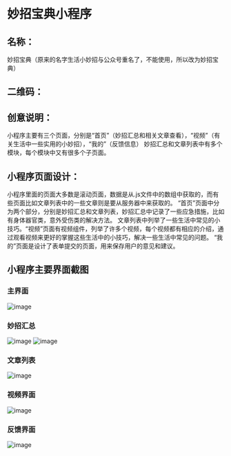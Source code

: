 # 妙招宝典小程序

## 名称：
妙招宝典（原来的名字生活小妙招与公众号重名了，不能使用，所以改为妙招宝典）

## 二维码：


## 创意说明：
小程序主要有三个页面，分别是“首页”（妙招汇总和相关文章查看），“视频”（有关生活中一些实用的小妙招），“我的”（反馈信息）
妙招汇总和文章列表中有多个模块，每个模块中又有很多个子页面。

## 小程序页面设计：
小程序里面的页面大多数是滚动页面，数据是从.js文件中的数组中获取的，而有些页面比如文章列表中的一些文章则是要从服务器中来获取的。
“首页”页面中分为两个部分，分别是妙招汇总和文章列表，妙招汇总中记录了一些应急措施，比如有身体器官类，意外受伤类的解决方法。
文章列表中列举了一些生活中常见的小技巧。“视频”页面有视频组件，列举了许多个视频，每个视频都有相应的介绍，通过观看视频来更好的掌握这些生活中的小技巧，解决一些生活中常见的问题。
“我的”页面是设计了表单提交的页面，用来保存用户的意见和建议。

## 小程序主要界面截图
### 主界面
 ![image](https://github.com/zhengsongmiao/resourses/blob/master/pictures/zhujiemian.PNG)
### 妙招汇总
 ![image](https://github.com/zhengsongmiao/resourses/blob/master/pictures/miaozhao1.PNG)
 ![image](https://github.com/zhengsongmiao/resourses/blob/master/pictures/miaozhao2.PNG)
### 文章列表
![image](https://github.com/zhengsongmiao/resourses/blob/master/pictures/wenzhang.PNG)
### 视频界面
![image](https://github.com/zhengsongmiao/resourses/blob/master/pictures/shipin.PNG)
### 反馈界面
![image](https://github.com/zhengsongmiao/resourses/blob/master/pictures/fankui.PNG)
